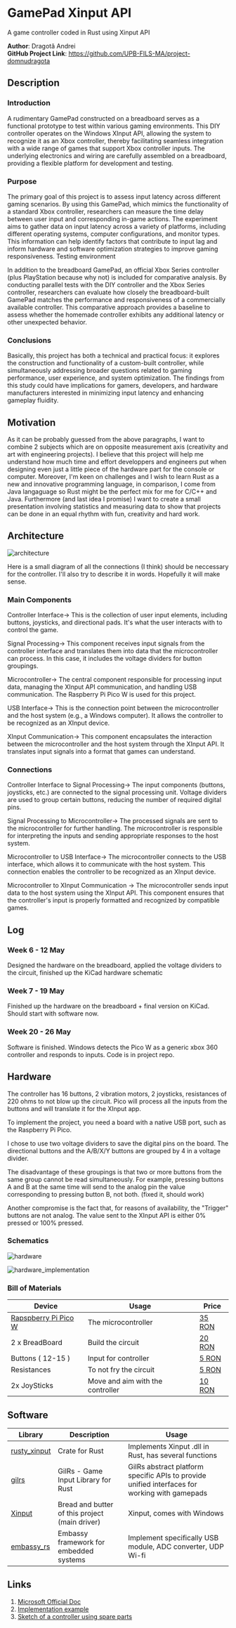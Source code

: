 # GamePad Xinput API

A game controller coded in Rust using Xinput API



**Author**: Dragotă Andrei \
**GitHub Project Link**: https://github.com/UPB-FILS-MA/project-domnudragota





## Description



### Introduction

A rudimentary GamePad constructed on a breadboard serves as a functional prototype to test within various gaming environments. This DIY controller operates on the Windows XInput API, allowing the system to recognize it as an Xbox controller, thereby facilitating seamless integration with a wide range of games that support Xbox controller inputs. The underlying electronics and wiring are carefully assembled on a breadboard, providing a flexible platform for development and testing.

### Purpose

The primary goal of this project is to assess input latency across different gaming scenarios. By using this GamePad, which mimics the functionality of a standard Xbox controller, researchers can measure the time delay between user input and corresponding in-game actions. The experiment aims to gather data on input latency across a variety of platforms, including different operating systems, computer configurations, and monitor types. This information can help identify factors that contribute to input lag and inform hardware and software optimization strategies to improve gaming responsiveness.
Testing environment

In addition to the breadboard GamePad, an official Xbox Series controller (plus PlayStation because why not) is included for comparative analysis. By conducting parallel tests with the DIY controller and the Xbox Series controller, researchers can evaluate how closely the breadboard-built GamePad matches the performance and responsiveness of a commercially available controller. This comparative approach provides a baseline to assess whether the homemade controller exhibits any additional latency or other unexpected behavior.

### Conclusions

Basically, this project has both a technical and practical focus: it explores the construction and functionality of a custom-built controller, while simultaneously addressing broader questions related to gaming performance, user experience, and system optimization. The findings from this study could have implications for gamers, developers, and hardware manufacturers interested in minimizing input latency and enhancing gameplay fluidity.



## Motivation

As it can be probably guessed from the above paragraphs, I want to combine 2 subjects which are on opposite measurement axis (creativity and art with engineering projects). I believe that this project will help me understand how much time and effort developpers and engineers put when designing even just a little piece of the hardware part for the console or computer. Moreover, I'm keen on challenges and I wish to learn Rust as a new and innovative programming language, in comparison, I come from Java langaguage so Rust might be the perfect mix for me for C/C++ and Java. Furthermore (and last idea I promise) I want to create a small presentation involving statistics and measuring data to show that projects can be done in an equal rhythm with fun, creativity and hard work.

## Architecture 



![architecture](architecture.png)


Here is a small diagram of all the connections (I think) should be neccessary for the controller. I'll also try to describe it in words. Hopefully it will make sense.

### Main Components

Controller Interface->
This is the collection of user input elements, including buttons, joysticks, and directional pads. It's what the user interacts with to control the game.

Signal Processing->
This component receives input signals from the controller interface and translates them into data that the microcontroller can process. In this case, it includes the voltage dividers for button groupings.

Microcontroller->
The central component responsible for processing input data, managing the XInput API communication, and handling USB communication. The Raspberry Pi Pico W is used for this project.

USB Interface->
This is the connection point between the microcontroller and the host system (e.g., a Windows computer). It allows the controller to be recognized as an XInput device.

XInput Communication->
This component encapsulates the interaction between the microcontroller and the host system through the XInput API. It translates input signals into a format that games can understand.

### Connections

Controller Interface to Signal Processing->
The input components (buttons, joysticks, etc.) are connected to the signal processing unit. Voltage dividers are used to group certain buttons, reducing the number of required digital pins.

Signal Processing to Microcontroller->
The processed signals are sent to the microcontroller for further handling. The microcontroller is responsible for interpreting the inputs and sending appropriate responses to the host system.

Microcontroller to USB Interface->
The microcontroller connects to the USB interface, which allows it to communicate with the host system. This connection enables the controller to be recognized as an XInput device.

Microcontroller to XInput Communication ->
The microcontroller sends input data to the host system using the XInput API. This component ensures that the controller's input is properly formatted and recognized by compatible games.


## Log

<!-- write every week your progress here -->

### Week 6 - 12 May
Designed the hardware on the breadboard, applied the voltage dividers to the circuit, finished up the KiCad hardware schematic
### Week 7 - 19 May
Finished up the hardware on the breadboard + final version on KiCad. Should start with software now.
### Week 20 - 26 May
Software is finished. Windows detects the Pico W as a generic xbox 360 controller and responds to inputs. Code is in project repo.
## Hardware

The controller has 16 buttons, 2 vibration motors, 2 joysticks, resistances of 220 ohms to not blow up the circuit. Pico will process all the inputs from the buttons and will translate it for the XInput app. 

To implement the project, you need a board with a native USB port, such as the Raspberry Pi Pico.

I chose to use two voltage dividers to save the digital pins on the board. The directional buttons and the A/B/X/Y buttons are grouped by 4 in a voltage divider.

The disadvantage of these groupings is that two or more buttons from the same group cannot be read simultaneously. For example, pressing buttons A and B at the same time will send to the analog pin the value corresponding to pressing button B, not both. (fixed it, should work)

Another compromise is the fact that, for reasons of availability, the "Trigger" buttons are not analog. The value sent to the XInput API is either 0% pressed or 100% pressed.



### Schematics

![hardware](hardware.png)






![hardware_implementation](hardware_implementation.jpg)


### Bill of Materials

<!-- Fill out this table with all the hardware components that you might need.

The format is 
```
| [Device](link://to/device) | This is used ... | [price](link://to/store) |

```

-->

| Device | Usage | Price |
|--------|--------|-------|
| [Rapspberry Pi Pico W](https://www.raspberrypi.com/documentation/microcontrollers/raspberry-pi-pico.html) | The microcontroller | [35 RON](https://www.optimusdigital.ro/en/raspberry-pi-boards/12394-raspberry-pi-pico-w.html) |
| 2 x BreadBoard| Build the circuit | [20 RON](https://www.optimusdigital.ro/ro/prototipare-breadboard-uri/8-breadboard-830-points.html) |
| Buttons ( 12-15 ) | Input for controller | [5 RON](https://www.optimusdigital.ro/ro/butoane-i-comutatoare/1119-buton-6x6x6.html?search_query=buton&results=222) |
| Resistances | To not fry the circuit | [5 RON](https://www.optimusdigital.ro/ro/componente-electronice-rezistoare/858-rezistor-025w-18k.html?search_query=rezistor&results=120) |
| 2x JoySticks | Move and aim with the controller | [10 RON](https://www.optimusdigital.ro/ro/senzori-senzori-de-atingere/742-modul-joystick-ps2-biaxial-negru-cu-5-pini.html?search_query=joystick&results=42) |


## Software

| Library | Description | Usage |
|---------|-------------|-------|
| [rusty_xinput](https://docs.rs/rusty-xinput/latest/rusty_xinput/#) | Crate for Rust | Implements Xinput .dll in Rust, has several functions |
| [gilrs](https://docs.rs/gilrs/latest/gilrs/) | GilRs - Game Input Library for Rust | GilRs abstract platform specific APIs to provide unified interfaces for working with gamepads |
| [Xinput](https://learn.microsoft.com/en-us/windows/win32/xinput/xinput-game-controller-apis-portal) | Bread and butter of this project (main driver) | Xinput, comes with Windows |
| [embassy_rs](https://github.com/embassy-rs/embassy) | Embassy framework for embedded systems| Implement specifically USB module, ADC converter, UDP Wi-fi |
## Links

<!-- Add a few links that inspired you and that you think you will use for your project -->

1. [Microsoft Official Doc](https://learn.microsoft.com/en-us/windows/win32/xinput/getting-started-with-xinput)
2. [Implementation example](https://dev.to/jeikabu/gamepad-input-with-rust-2oji)
3. [Sketch of a controller using spare parts](https://www.youtube.com/watch?v=YEDTK_Yv0vo)
